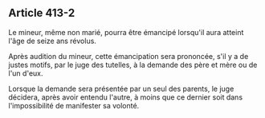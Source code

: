 Article 413-2
----
Le mineur, même non marié, pourra être émancipé lorsqu'il aura atteint l'âge de
seize ans révolus.

Après audition du mineur, cette émancipation sera prononcée, s'il y a de justes
motifs, par le juge des tutelles, à la demande des père et mère ou de l'un
d'eux.

Lorsque la demande sera présentée par un seul des parents, le juge décidera,
après avoir entendu l'autre, à moins que ce dernier soit dans l'impossibilité de
manifester sa volonté.

